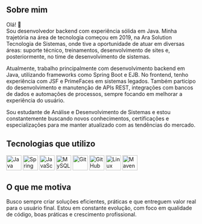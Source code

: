 ## Sobre mim

Olá! 👋  
Sou desenvolvedor backend com experiência sólida em Java. Minha trajetória na área de tecnologia começou em 2019, na Ara Solution Tecnologia de Sistemas, onde tive a oportunidade de atuar em diversas áreas: suporte técnico, treinamentos, desenvolvimento de sites e, posteriormente, no time de desenvolvimento de sistemas.

Atualmente, trabalho principalmente com desenvolvimento backend em Java, utilizando frameworks como Spring Boot e EJB. No frontend, tenho experiência com JSF e PrimeFaces em sistemas legados. Também participo do desenvolvimento e manutenção de APIs REST, integrações com bancos de dados e automações de processos, sempre focando em melhorar a experiência do usuário.

Sou estudante de Análise e Desenvolvimento de Sistemas e estou constantemente buscando novos conhecimentos, certificações e especializações para me manter atualizado com as tendências do mercado.

## Tecnologias que utilizo

<p align="left">
  <img src="https://cdn.jsdelivr.net/gh/devicons/devicon/icons/java/java-original.svg" width="40" alt="Java"/>
  <img src="https://cdn.jsdelivr.net/gh/devicons/devicon/icons/spring/spring-original.svg" width="40" alt="Spring Boot"/>
  <img src="https://cdn.jsdelivr.net/gh/devicons/devicon/icons/javascript/javascript-original.svg" width="40" alt="JavaScript"/>
  <img src="https://cdn.jsdelivr.net/gh/devicons/devicon/icons/mysql/mysql-original.svg" width="40" alt="MySQL"/>
  <img src="https://cdn.jsdelivr.net/gh/devicons/devicon/icons/git/git-original.svg" width="40" alt="Git"/>
  <img src="https://cdn.jsdelivr.net/gh/devicons/devicon/icons/github/github-original.svg" width="40" alt="GitHub"/>
  <img src="https://cdn.jsdelivr.net/gh/devicons/devicon/icons/linux/linux-original.svg" width="40" alt="Linux"/>
  <img src="https://cdn.jsdelivr.net/gh/devicons/devicon/icons/maven/maven-original.svg" width="40" alt="Maven"/>
</p>

## O que me motiva

Busco sempre criar soluções eficientes, práticas e que entreguem valor real para o usuário final. Estou em constante evolução, com foco em qualidade de código, boas práticas e crescimento profissional.
